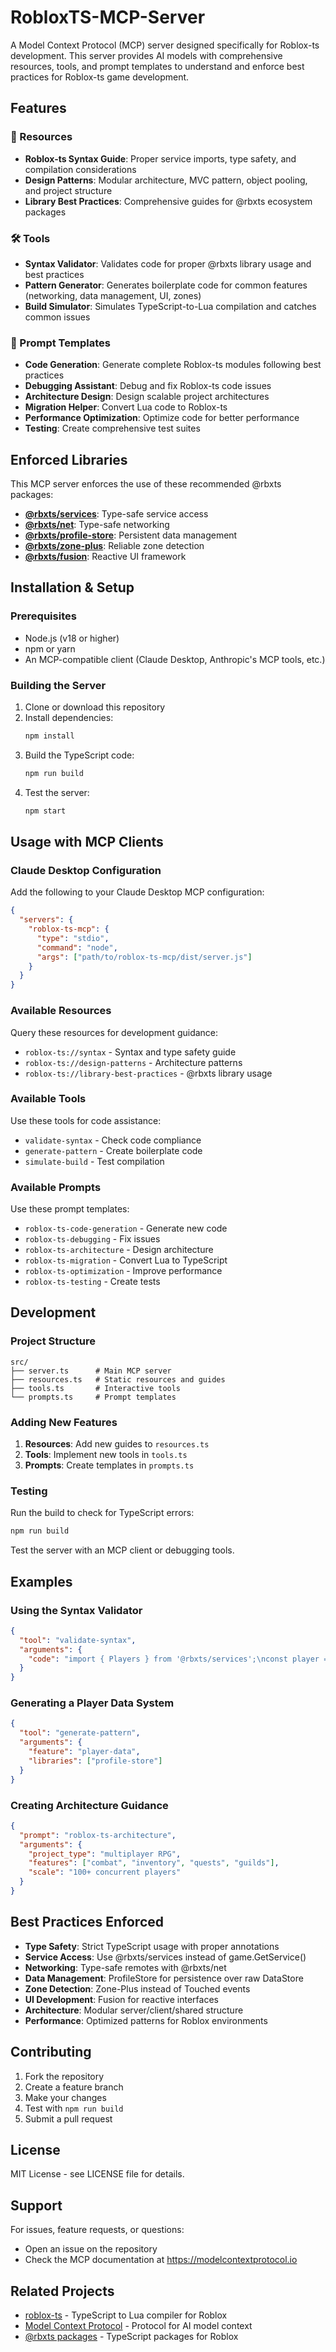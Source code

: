 # RobloxTS-MCP-Server

A Model Context Protocol (MCP) server designed specifically for Roblox-ts development. This server provides AI models with comprehensive resources, tools, and prompt templates to understand and enforce best practices for Roblox-ts game development.

## Features

### 🔧 Resources
- **Roblox-ts Syntax Guide**: Proper service imports, type safety, and compilation considerations
- **Design Patterns**: Modular architecture, MVC pattern, object pooling, and project structure
- **Library Best Practices**: Comprehensive guides for @rbxts ecosystem packages

### 🛠️ Tools
- **Syntax Validator**: Validates code for proper @rbxts library usage and best practices
- **Pattern Generator**: Generates boilerplate code for common features (networking, data management, UI, zones)
- **Build Simulator**: Simulates TypeScript-to-Lua compilation and catches common issues

### 📝 Prompt Templates
- **Code Generation**: Generate complete Roblox-ts modules following best practices
- **Debugging Assistant**: Debug and fix Roblox-ts code issues
- **Architecture Design**: Design scalable project architectures
- **Migration Helper**: Convert Lua code to Roblox-ts
- **Performance Optimization**: Optimize code for better performance
- **Testing**: Create comprehensive test suites

## Enforced Libraries

This MCP server enforces the use of these recommended @rbxts packages:

- **[@rbxts/services](https://www.npmjs.com/package/@rbxts/services)**: Type-safe service access
- **[@rbxts/net](https://www.npmjs.com/package/@rbxts/net)**: Type-safe networking
- **[@rbxts/profile-store](https://www.npmjs.com/package/@rbxts/profile-store)**: Persistent data management
- **[@rbxts/zone-plus](https://www.npmjs.com/package/@rbxts/zone-plus)**: Reliable zone detection
- **[@rbxts/fusion](https://www.npmjs.com/package/@rbxts/fusion)**: Reactive UI framework

## Installation & Setup

### Prerequisites
- Node.js (v18 or higher)
- npm or yarn
- An MCP-compatible client (Claude Desktop, Anthropic's MCP tools, etc.)

### Building the Server

1. Clone or download this repository
2. Install dependencies:
   ```bash
   npm install
   ```
3. Build the TypeScript code:
   ```bash
   npm run build
   ```
4. Test the server:
   ```bash
   npm start
   ```

## Usage with MCP Clients

### Claude Desktop Configuration

Add the following to your Claude Desktop MCP configuration:

```json
{
  "servers": {
    "roblox-ts-mcp": {
      "type": "stdio",
      "command": "node",
      "args": ["path/to/roblox-ts-mcp/dist/server.js"]
    }
  }
}
```

### Available Resources

Query these resources for development guidance:
- `roblox-ts://syntax` - Syntax and type safety guide
- `roblox-ts://design-patterns` - Architecture patterns
- `roblox-ts://library-best-practices` - @rbxts library usage

### Available Tools

Use these tools for code assistance:
- `validate-syntax` - Check code compliance
- `generate-pattern` - Create boilerplate code
- `simulate-build` - Test compilation

### Available Prompts

Use these prompt templates:
- `roblox-ts-code-generation` - Generate new code
- `roblox-ts-debugging` - Fix issues
- `roblox-ts-architecture` - Design architecture
- `roblox-ts-migration` - Convert Lua to TypeScript
- `roblox-ts-optimization` - Improve performance
- `roblox-ts-testing` - Create tests

## Development

### Project Structure

```
src/
├── server.ts      # Main MCP server
├── resources.ts   # Static resources and guides
├── tools.ts       # Interactive tools
└── prompts.ts     # Prompt templates
```

### Adding New Features

1. **Resources**: Add new guides to `resources.ts`
2. **Tools**: Implement new tools in `tools.ts`
3. **Prompts**: Create templates in `prompts.ts`

### Testing

Run the build to check for TypeScript errors:
```bash
npm run build
```

Test the server with an MCP client or debugging tools.

## Examples

### Using the Syntax Validator

```json
{
  "tool": "validate-syntax",
  "arguments": {
    "code": "import { Players } from '@rbxts/services';\nconst player = Players.LocalPlayer;"
  }
}
```

### Generating a Player Data System

```json
{
  "tool": "generate-pattern",
  "arguments": {
    "feature": "player-data",
    "libraries": ["profile-store"]
  }
}
```

### Creating Architecture Guidance

```json
{
  "prompt": "roblox-ts-architecture",
  "arguments": {
    "project_type": "multiplayer RPG",
    "features": ["combat", "inventory", "quests", "guilds"],
    "scale": "100+ concurrent players"
  }
}
```

## Best Practices Enforced

- **Type Safety**: Strict TypeScript usage with proper annotations
- **Service Access**: Use @rbxts/services instead of game.GetService()
- **Networking**: Type-safe remotes with @rbxts/net
- **Data Management**: ProfileStore for persistence over raw DataStore
- **Zone Detection**: Zone-Plus instead of Touched events
- **UI Development**: Fusion for reactive interfaces
- **Architecture**: Modular server/client/shared structure
- **Performance**: Optimized patterns for Roblox environments

## Contributing

1. Fork the repository
2. Create a feature branch
3. Make your changes
4. Test with `npm run build`
5. Submit a pull request

## License

MIT License - see LICENSE file for details.

## Support

For issues, feature requests, or questions:
- Open an issue on the repository
- Check the MCP documentation at https://modelcontextprotocol.io

## Related Projects

- [roblox-ts](https://roblox-ts.com/) - TypeScript to Lua compiler for Roblox
- [Model Context Protocol](https://modelcontextprotocol.io/) - Protocol for AI model context
- [@rbxts packages](https://www.npmjs.com/search?q=%40rbxts) - TypeScript packages for Roblox
